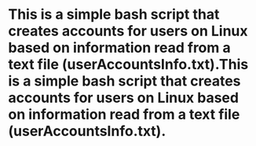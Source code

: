 # This is a simple bash script that creates accounts for users on Linux based on information read from  a text file (userAccountsInfo.txt).This is a simple bash script that creates accounts for users on Linux based on information read from  a text file (userAccountsInfo.txt).
